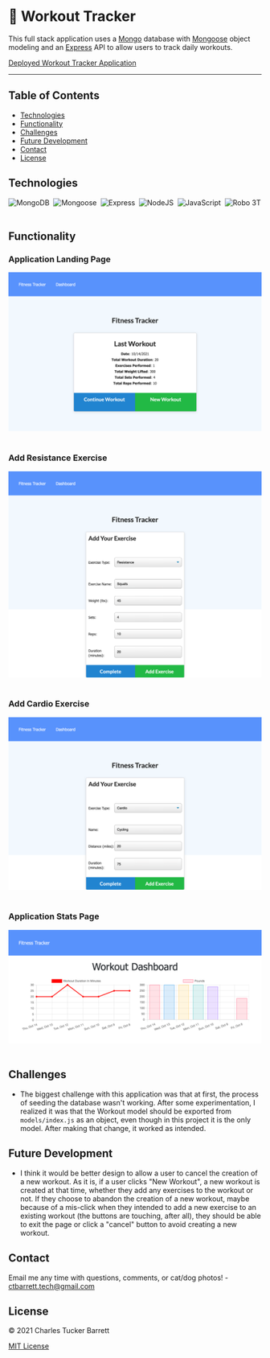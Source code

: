 # 💪 Workout Tracker

This full stack application uses a [Mongo](https://www.mongodb.com/) database with [Mongoose](https://mongoosejs.com/) object modeling and an [Express](https://expressjs.com/) API to allow users to track daily workouts.

[Deployed Workout Tracker Application](https://fierce-sierra-95099.herokuapp.com/)

---

## Table of Contents
* [Technologies](#technologies)
* [Functionality](#functionality)
* [Challenges](#challenges)
* [Future Development](#future-development)
* [Contact](#contact)
* [License](#license)


## Technologies

![MongoDB](https://img.shields.io/badge/MongoDB-4EA94B?style=for-the-badge&logo=mongodb&logoColor=white)&nbsp;
![Mongoose](https://img.shields.io/badge/mongoose-800E00?style=for-the-badge&logo=mongoose&logoColor=white)&nbsp;
![Express](https://img.shields.io/badge/Express.js-000000?style=for-the-badge&logo=express&logoColor=white)&nbsp;
![NodeJS](https://img.shields.io/badge/node.js-6DA55F?style=for-the-badge&logo=node.js&logoColor=white)&nbsp;
![JavaScript](https://img.shields.io/badge/javascript-%23323330.svg?style=for-the-badge&logo=javascript&logoColor=%23F7DF1E)&nbsp;
![Robo 3T](https://img.shields.io/badge/Robo%203T-4DAE51?style=for-the-badge&logo=robo3T&logoColor=white)&nbsp;


## Functionality

### Application Landing Page

<img src="./assets/images/landing-page.png" alt="App landing page" width="600px"><br></br>

### Add Resistance Exercise

<img src="./assets/images/add-resistance.png" alt="Add resistance exercise" width="600px"><br></br>

### Add Cardio Exercise

<img src="./assets/images/add-cardio.png" alt="Add cardio exercise" width="600px"><br></br>


### Application Stats Page

<img src="./assets/images/stats-page.png" alt="App stats page" width="600px"><br></br>


## Challenges

* The biggest challenge with this application was that at first, the process of seeding the database wasn't working. After some experimentation, I realized it was that the Workout model should be exported from `models/index.js` as an object, even though in this project it is the only model. After making that change, it worked as intended.


## Future Development

* I think it would be better design to allow a user to cancel the creation of a new workout. As it is, if a user clicks "New Workout", a new workout is created at that time, whether they add any exercises to the workout or not. If they choose to abandon the creation of a new workout, maybe because of a mis-click when they intended to add a new exercise to an existing workout (the buttons are touching, after all), they should be able to exit the page or click a "cancel" button to avoid creating a new workout.


## Contact
Email me any time with questions, comments, or cat/dog photos! - ctbarrett.tech@gmail.com


## License
&copy; 2021 Charles Tucker Barrett

[MIT License](https://opensource.org/licenses/MIT)